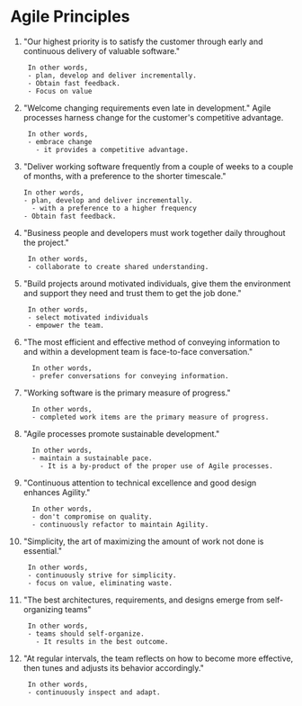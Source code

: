 # Agile Principles

1. "Our highest priority is to satisfy the customer through early and continuous delivery of valuable software."

        In other words, 
        - plan, develop and deliver incrementally.
        - Obtain fast feedback.
        - Focus on value

2. "Welcome changing requirements even late in development." Agile processes harness change for the customer's competitive advantage.

        In other words, 
        - embrace change 
          - it provides a competitive advantage.


3.  "Deliver working software frequently from a couple of weeks to a couple of months, with a preference to the shorter timescale."

        In other words, 
        - plan, develop and deliver incrementally.
          - with a preference to a higher frequency
        - Obtain fast feedback.


4. "Business people and developers must work together daily throughout the project."

        In other words,
        - collaborate to create shared understanding.

5. "Build projects around motivated individuals, give them the environment and support they need and trust them to get the job done." 

        In other words, 
        - select motivated individuals
        - empower the team.


6. "The most efficient and effective method of conveying information to and within a development team is face-to-face conversation."

         In other words, 
         - prefer conversations for conveying information.

7. "Working software is the primary measure of progress."

         In other words, 
         - completed work items are the primary measure of progress.

8. "Agile processes promote sustainable development."

         In other words, 
         - maintain a sustainable pace.
           - It is a by-product of the proper use of Agile processes.

9. "Continuous attention to technical excellence and good design enhances Agility."

         In other words, 
         - don't compromise on quality.
         - continuously refactor to maintain Agility.

10. "Simplicity, the art of maximizing the amount of work not done is essential."

         In other words, 
         - continuously strive for simplicity.
         - focus on value, eliminating waste.

11. "The best architectures, requirements, and designs emerge from self-organizing teams"

         In other words, 
         - teams should self-organize.
           - It results in the best outcome.

12. "At regular intervals, the team reflects on how to become more effective, then tunes and adjusts its behavior accordingly."

         In other words, 
         - continuously inspect and adapt. 


